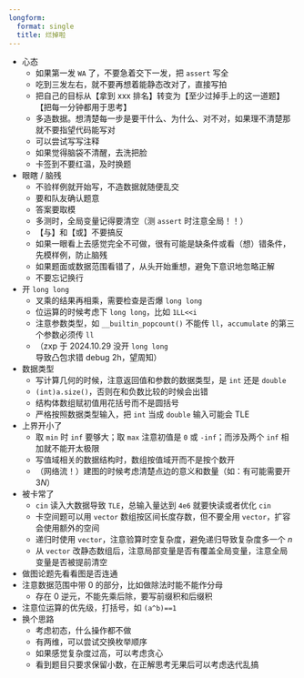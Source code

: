 ```yaml
---
longform:
  format: single
  title: 烂掉啦
---
```

- 心态
	- 如果第一发 `WA` 了，不要急着交下一发，把 `assert` 写全
	- 吃到三发左右，就不要再想着能静态改对了，直接写拍
	- 把自己的目标从【拿到 xxx 排名】转变为【至少过掉手上的这一道题】【把每一分钟都用于思考】
	- 多造数据。想清楚每一步是要干什么、为什么、对不对，如果理不清楚那就不要指望代码能写对
	- 可以尝试写写注释
	- 如果觉得脑袋不清醒，去洗把脸
	- 卡签到不要红温，及时换题
- 眼瞎 / 脑残
	- 不验样例就开始写，不造数据就随便乱交
	- 要和队友确认题意
	- 答案要取模
	- 多测时，全局变量记得要清空（测 `assert` 时注意全局！！）
	- 【与】和【或】不要搞反
	- 如果一眼看上去感觉完全不可做，很有可能是缺条件或看（想）错条件，先模样例，防止脑残
	- 如果题面或数据范围看错了，从头开始重想，避免下意识地忽略正解
	- 不要忘记换行
- 开 `long long`
	- 叉乘的结果再相乘，需要检查是否爆 `long long`
	- 位运算的时候考虑下 `long long`，比如 `1LL<<i`
	- 注意参数类型，如 `__builtin_popcount()` 不能传 `ll`，`accumulate` 的第三个参数必须传 `ll`
	- （zxp 于 2024.10.29 没开 `long long` 导致凸包求错 debug 2h，望周知）
- 数据类型
	- 写计算几何的时候，注意返回值和参数的数据类型，是 `int` 还是 `double`
	- `(int)a.size()`，否则在和负数比较的时候会出错
	- 结构体数组赋初值用花括号而不是圆括号
	- 严格按照数据类型输入，把 `int` 当成 `double` 输入可能会 TLE
- 上界开小了
	- 取 `min` 时 `inf` 要够大；取 `max` 注意初值是 `0` 或 `-inf`；而涉及两个 `inf` 相加就不能开太极限
	- 写值域相关的数据结构时，数组按值域开而不是按个数开
	- （网络流！）建图的时候考虑清楚点边的意义和数量（如：有可能需要开 $3N$）
- 被卡常了
	- `cin` 读入大数据导致 `TLE`，总输入量达到 `4e6` 就要快读或者优化 `cin`
	- 卡空间题可以用 `vector` 数组按区间长度存数，但不要全用 `vector`，扩容会使用额外的空间
	- 递归时使用 `vector`，注意验算时空复杂度，避免递归导致复杂度多一个 $n$
	- 从 `vector` 改静态数组后，注意局部变量是否有覆盖全局变量，注意全局变量是否被提前清空
- 做图论题先看看图是否连通
- 注意数据范围中带 $0$ 的部分，比如做除法时能不能作分母
	- 存在 $0$ 逆元，不能先乘后除，要写前缀积和后缀积
- 注意位运算的优先级，打括号，如 `(a^b)==1`
- 换个思路
	- 考虑初态，什么操作都不做
	- 有两维，可以尝试交换枚举顺序
	- 如果感觉复杂度过高，可以考虑贪心
	- 看到题目只要求保留小数，在正解思考无果后可以考虑迭代乱搞
